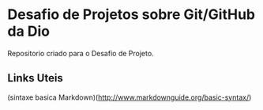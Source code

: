 # Desafio de Projetos sobre Git/GitHub da Dio
Repositorio criado para o Desafio de Projeto.


## Links Uteis

(sintaxe basica Markdown)(http://www.markdownguide.org/basic-syntax/)
